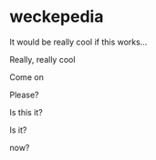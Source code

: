# weckepedia

It would be really cool if this works...

Really, really cool

Come on

Please?

Is this it?

Is it?

now?
